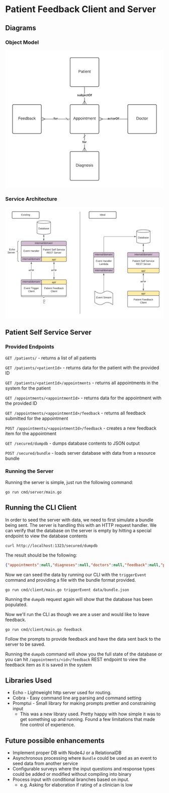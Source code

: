 # Patient Feedback Client and Server

## Diagrams 

### Object Model
![](assets/ObjectModel.png)

### Service Architecture
![](assets/PatientFeedbackDiagram.png)

## Patient Self Service Server

### Provided Endpoints

`GET /patients/` - returns a list of all patients

`GET /patients/<patientId>` - returns data for the patient with the provided ID

`GET /patients/<patientId>/appointments` - returns all appointments in the system for the patient

`GET /appointments/<appointmentId>` - returns data for the appointment with the provided ID

`GET /appointments/<appointmentId>/feedback` - returns all feedback submitted for the appointment

`POST /appointments/<appointmentId>/feedback` - creates a new feedback item for the appointment

`GET /secured/dumpdb` - dumps database contents to JSON output

`POST /secured/bundle` - loads server database with data from a resource bundle

### Running the Server

Running the server is simple, just run the following command:
```
go run cmd/server/main.go
```

## Running the CLI Client

In order to seed the server with data, we need to first simulate a bundle being sent. The server is handling this with an HTTP
request handler. We can verify that the database on the server is empty by hitting a special endpoint to view the database contents

```
curl http://localhost:1323/secured/dumpdb
```

The result should be the following:

```json
{"appointments":null,"diagnoses":null,"doctors":null,"feedback":null,"patients":null}
```

Now we can seed the data by running our CLI with the `triggerEvent` command and providing a file with the bundle format provided.

```
go run cmd/client/main.go triggerEvent data/bundle.json
```

Running the `dumpdb` request again will show that the database has been populated.

Now we'll run the CLI as though we are a user and would like to leave feedback.

```
go run cmd/client/main.go feedback
```

Follow the prompts to provide feedback and have the data sent back to the server to be saved.

Running the `dumpdb` command will show you the full state of the database or you can hit `/appointments/<id>/feedback` REST endpoint to view the feedback item as it is saved in the system

## Libraries Used

* Echo - Lightweight http server used for routing.
* Cobra - Easy command line arg parsing and command setting
* Promptui - Small library for making prompts prettier and constraining input
    * This was a new library used. Pretty happy with how simple it was to get something up and running. Found a few limitations that made fine control of experience.

## Future possible enhancements

* Implement proper DB with Node4J or a RelationalDB
* Asynchronous processing where `Bundle` could be used as an event to seed data from another service
* Configurable surveys where the input questions and response types could be added or modified without compiling into binary
* Process input with conditional branches based on input.
  * e.g. Asking for elaboration if rating of a clinician is low